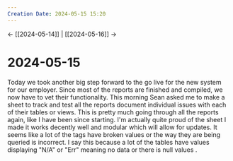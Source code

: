 ```yaml
---
Creation Date: 2024-05-15 15:20
---
```


<- [[2024-05-14]] | [[2024-05-16]]  ->

# 2024-05-15
Today we took another big step forward to the go live for the new system for our employer. Since most of the reports are finished and compiled, we now have to vet their functionality. This morning Sean asked me to make a sheet to track and test all the reports document individual issues with each of their tables or views. This is pretty much going through all the reports again, like I have been since starting. I'm actually quite proud of the sheet I made it works decently well and modular which will allow for updates. It seems like a lot of the tags have broken values or the way they are being queried is incorrect. I say this because a lot of the tables have values displaying "N/A" or "Err" meaning no data or there is null values .